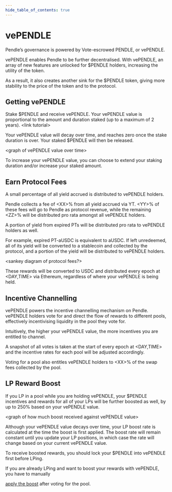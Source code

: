 ```yaml
---
hide_table_of_contents: true
---
```


# vePENDLE

Pendle’s governance is powered by Vote-escrowed PENDLE, or vePENDLE.

vePENDLE enables Pendle to be further decentralised. With vePENDLE, an array of new features are unlocked for $PENDLE holders, increasing the utility of the token.

As a result, it also creates another sink for the $PENDLE token, giving more stability to the price of the token and to the protocol.

## Getting vePENDLE

Stake $PENDLE and receive vePENDLE. Your vePENDLE value is proportional to the amount and duration staked (up to a maximum of 2 years). &lt;link tutorial>

Your vePENDLE value will decay over time, and reaches zero once the stake duration is over. Your staked $PENDLE will then be released.

&lt;graph of vePENDLE value over time>

To increase your vePENDLE value, you can choose to extend your staking duration and/or increase your staked amount.

## Earn Protocol Fees

A small percentage of all yield accrued is distributed to vePENDLE holders.

Pendle collects a fee of &lt;XX>% from all yield accrued via YT. &lt;YY>% of these fees will go to Pendle as protocol revenue, while the remaining &lt;ZZ>% will be distributed pro rata amongst all vePENDLE holders.

A portion of yield from expired PTs will be distributed pro rata to vePENDLE holders as well.

For example, expired PT-aUSDC is equivalent to aUSDC. If left unredeemed, all of its yield will be converted to a stablecoin and collected by the protocol, and a portion of the yield will be distributed to vePENDLE holders.

&lt;sankey diagram of protocol fees?>

These rewards will be converted to USDC and distributed every epoch at &lt;DAY,TIME> via Ethereum, regardless of where your vePENDLE is being held.

## Incentive Channelling

vePENDLE powers the incentive channelling mechanism on Pendle. vePENDLE holders vote for and direct the flow of rewards to different pools, effectively incentivising liquidity in the pool they vote for.

Intuitively, the higher your vePENDLE value, the more incentives you are entitled to channel.

A snapshot of all votes is taken at the start of every epoch at &lt;DAY,TIME> and the incentive rates for each pool will be adjusted accordingly.

<!-- <p id="gdcalert14" ><span style="color: red; font-weight: bold">>>>>>  gd2md-html alert: inline image link here (to images/image14.png). Store image on your image server and adjust path/filename/extension if necessary. </span><br>(<a href="#">Back to top</a>)(<a href="#gdcalert15">Next alert</a>)<br><span style="color: red; font-weight: bold">>>>>> </span></p>

![alt_text](images/image14.png "image_tooltip") -->

Voting for a pool also entitles vePENDLE holders to &lt;XX>% of the swap fees collected by the pool.

## LP Reward Boost

If you LP in a pool while you are holding vePENDLE, your $PENDLE incentives and rewards for all of your LPs will be further boosted as well, by up to 250% based on your vePENDLE value.

&lt;graph of how much boost received against vePENDLE value>

Although your vePENDLE value decays over time, your LP boost rate is calculated at the time the boost is first applied. The boost rate will remain constant until you update your LP positions, in which case the rate will change based on your current vePENDLE value.

To receive boosted rewards, you should lock your $PENDLE into vePENDLE first before LPing.

If you are already LPing and want to boost your rewards with vePENDLE, you have to manually

<!-- <p id="gdcalert15" ><span style="color: red; font-weight: bold">>>>>>  gd2md-html alert: undefined internal link (link text: "apply the boost"). Did you generate a TOC? </span><br>(<a href="#">Back to top</a>)(<a href="#gdcalert16">Next alert</a>)<br><span style="color: red; font-weight: bold">>>>>> </span></p> -->

[apply the boost](#heading=h.4iecmg3s2rw) after voting for the pool.
